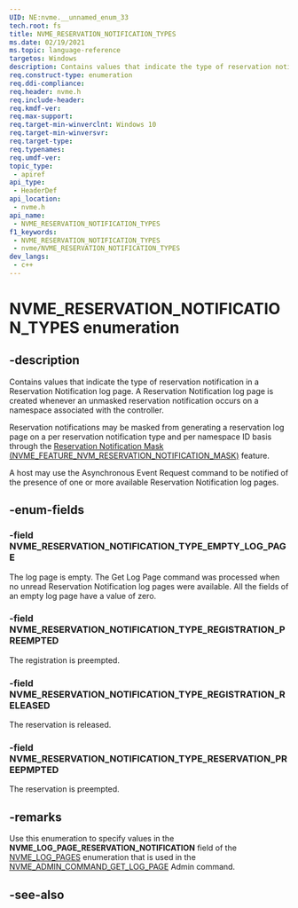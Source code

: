 ```yaml
---
UID: NE:nvme.__unnamed_enum_33
tech.root: fs 
title: NVME_RESERVATION_NOTIFICATION_TYPES
ms.date: 02/19/2021 
ms.topic: language-reference
targetos: Windows
description: Contains values that indicate the type of reservation notification in a Reservation Notification log page.
req.construct-type: enumeration
req.ddi-compliance: 
req.header: nvme.h
req.include-header: 
req.kmdf-ver: 
req.max-support: 
req.target-min-winverclnt: Windows 10 
req.target-min-winversvr: 
req.target-type: 
req.typenames: 
req.umdf-ver: 
topic_type:
 - apiref
api_type:
 - HeaderDef
api_location:
 - nvme.h
api_name:
 - NVME_RESERVATION_NOTIFICATION_TYPES
f1_keywords:
 - NVME_RESERVATION_NOTIFICATION_TYPES
 - nvme/NVME_RESERVATION_NOTIFICATION_TYPES
dev_langs:
 - c++
---
```


# NVME_RESERVATION_NOTIFICATION_TYPES enumeration

## -description

Contains values that indicate the type of reservation notification in a Reservation Notification log page. A Reservation Notification log page is created whenever an unmasked reservation notification occurs on a namespace associated with the controller.

Reservation notifications may be masked from generating a reservation log page on a per reservation notification type and per namespace ID basis through the [Reservation Notification Mask (NVME_FEATURE_NVM_RESERVATION_NOTIFICATION_MASK)](ne-nvme-nvme_features.md) feature.

A host may use the Asynchronous Event Request command to be notified of the presence of one or more available Reservation Notification log pages.

## -enum-fields

### -field NVME_RESERVATION_NOTIFICATION_TYPE_EMPTY_LOG_PAGE

The log page is empty. The Get Log Page command was processed when no unread Reservation Notification log pages were available. All the fields of an empty log page have a value of zero.

### -field NVME_RESERVATION_NOTIFICATION_TYPE_REGISTRATION_PREEMPTED

The registration is preempted.

### -field NVME_RESERVATION_NOTIFICATION_TYPE_REGISTRATION_RELEASED

The reservation is released.

### -field NVME_RESERVATION_NOTIFICATION_TYPE_RESERVATION_PREEPMPTED

The reservation is preempted.

## -remarks

Use this enumeration to specify values in the **NVME_LOG_PAGE_RESERVATION_NOTIFICATION** field of the [NVME_LOG_PAGES](ne-nvme-nvme_log_pages.md) enumeration that is used in the [NVME_ADMIN_COMMAND_GET_LOG_PAGE](ne-nvme-nvme_admin_commands.md) Admin command.

## -see-also
